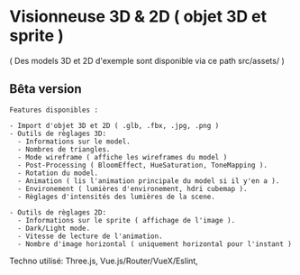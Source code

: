 # Visionneuse 3D & 2D ( objet 3D et sprite )

( Des models 3D et 2D d'exemple sont disponible via ce path src/assets/ )

## Bêta version 
```
Features disponibles :

- Import d'objet 3D et 2D ( .glb, .fbx, .jpg, .png ) 
- Outils de règlages 3D:
  - Informations sur le model.
  - Nombres de triangles.
  - Mode wireframe ( affiche les wireframes du model )
  - Post-Processing ( BloomEffect, HueSaturation, ToneMapping ).
  - Rotation du model.
  - Animation ( lis l'animation principale du model si il y'en a ).
  - Environement ( lumières d'environement, hdri cubemap ).
  - Règlages d'intensités des lumières de la scene.

- Outils de règlages 2D:
  - Informations sur le sprite ( affichage de l'image ).
  - Dark/Light mode.
  - Vitesse de lecture de l'animation.
  - Nombre d'image horizontal ( uniquement horizontal pour l'instant ) 
```

Techno utilisé:
Three.js, Vue.js/Router/VueX/Eslint, 
